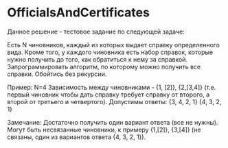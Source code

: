 # OfficialsAndCertificates

Данное решение - тестовое задание по следующей задаче:

Есть N чиновников, каждый из которых выдает справку определенного вида. Кроме того, у каждого чиновника есть набор справок, которые нужно получить до того, как обратиться к нему за справкой. Запрограммировать алгоритм, по которому можно получить все справки. Обойтись без рекурсии.

Пример:
N=4
Зависимость между чиновниками - {1, [2]}, {2,[3,4]} (т.е. первый чиновник чтобы дать справку требует справку от второго, а второй от третьего и четвертого).
Допустимы ответы:
{3, 4, 2, 1}
{4, 3, 2, 1}

Замечание:
Достаточно получить один вариант ответа (все не нужны).
Могут быть несвязанные чиновники, к примеру {1,[2]}, {3,[4]}   (не связаны, один из вариантов ответа {4, 3, 2, 1}).
